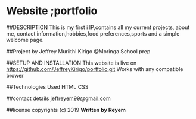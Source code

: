 # Website ;portfolio
##DESCRIPTION
This is my first i IP,contains all my current projects, about me, contact information,hobbies,food preferences,sports and a simple welcome page.

##Project by
Jeffrey Muriithi Kirigo
@Moringa School prep

##SETUP AND INSTALLATION
This website is live on https://github.com/JeffreyKirigo/portfolio.git
Works with any compatible brower

##Technologies Used 
HTML
CSS

##contact details
jeffreyem99@gmail.com

##license
copyrights (c) 2019 **Written by Reyem**